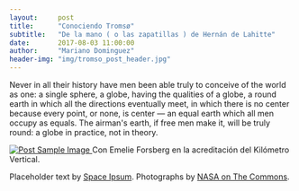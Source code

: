 ```yaml
---
layout:     post
title:      "Conociendo Tromsø"
subtitle:   "De la mano ( o las zapatillas ) de Hernán de Lahitte"
date:       2017-08-03 11:00:00
author:     "Mariano Dominguez"
header-img: "img/tromso_post_header.jpg"
---
```


<p>Never in all their history have men been able truly to conceive of the world as one: a single sphere, a globe, having the qualities of a globe, a round earth in which all the directions eventually meet, in which there is no center because every point, or none, is center — an equal earth which all men occupy as equals. The airman's earth, if free men make it, will be truly round: a globe in practice, not in theory.</p>

<a href="#">
    <img src="{{ site.baseurl }}/img/post-tromso-emelie.jpg" alt="Post Sample Image">
</a>
<span class="caption text-muted">Con Emelie Forsberg en la acreditación del Kilómetro Vertical.</span>


<p>Placeholder text by <a href="http://spaceipsum.com/">Space Ipsum</a>. Photographs by <a href="https://www.flickr.com/photos/nasacommons/">NASA on The Commons</a>.</p>
